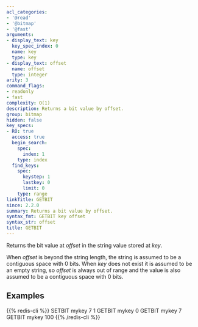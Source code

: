 ```yaml
---
acl_categories:
- '@read'
- '@bitmap'
- '@fast'
arguments:
- display_text: key
  key_spec_index: 0
  name: key
  type: key
- display_text: offset
  name: offset
  type: integer
arity: 3
command_flags:
- readonly
- fast
complexity: O(1)
description: Returns a bit value by offset.
group: bitmap
hidden: false
key_specs:
- RO: true
  access: true
  begin_search:
    spec:
      index: 1
    type: index
  find_keys:
    spec:
      keystep: 1
      lastkey: 0
      limit: 0
    type: range
linkTitle: GETBIT
since: 2.2.0
summary: Returns a bit value by offset.
syntax_fmt: GETBIT key offset
syntax_str: offset
title: GETBIT
---
```

Returns the bit value at _offset_ in the string value stored at _key_.

When _offset_ is beyond the string length, the string is assumed to be a
contiguous space with 0 bits.
When _key_ does not exist it is assumed to be an empty string, so _offset_ is
always out of range and the value is also assumed to be a contiguous space with
0 bits.

## Examples

{{% redis-cli %}}
SETBIT mykey 7 1
GETBIT mykey 0
GETBIT mykey 7
GETBIT mykey 100
{{% /redis-cli %}}

